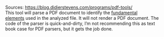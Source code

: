 Sources:
https://blog.didierstevens.com/programs/pdf-tools/
\
This tool will parse a PDF document to identify the [fundamental elements](https://blog.didierstevens.com/2008/04/09/quickpost-about-the-physical-and-logical-structure-of-pdf-files/) used in the analyzed file. It will not render a PDF document. The code of the parser is quick-and-dirty, I’m not recommending this as text book case for PDF parsers, but it gets the job done.

